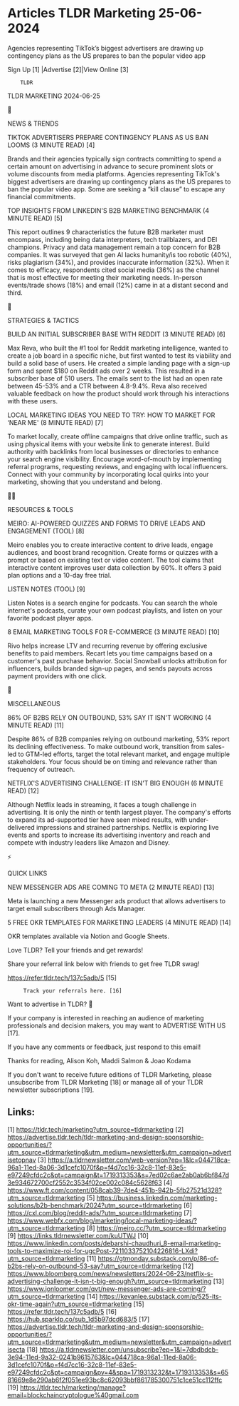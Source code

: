 # Articles TLDR Marketing 25-06-2024

Agencies representing TikTok’s biggest advertisers are drawing up
contingency plans as the US prepares to ban the popular video app  

 Sign Up [1] |Advertise [2]|View Online [3] 

		TLDR 

TLDR MARKETING 2024-06-25

📱 

NEWS & TRENDS

 TIKTOK ADVERTISERS PREPARE CONTINGENCY PLANS AS US BAN LOOMS (3
MINUTE READ) [4] 

 Brands and their agencies typically sign contracts committing to
spend a certain amount on advertising in advance to secure prominent
slots or volume discounts from media platforms. Agencies representing
TikTok's biggest advertisers are drawing up contingency plans as the
US prepares to ban the popular video app. Some are seeking a “kill
clause” to escape any financial commitments. 

 TOP INSIGHTS FROM LINKEDIN'S B2B MARKETING BENCHMARK (4 MINUTE READ)
[5] 

 This report outlines 9 characteristics the future B2B marketer must
encompass, including being data interpreters, tech trailblazers, and
DEI champions. Privacy and data management remain a top concern for
B2B companies. It was surveyed that gen AI lacks humanity/is too
robotic (40%), risks plagiarism (34%), and provides inaccurate
information (32%). When it comes to efficacy, respondents cited social
media (36%) as the channel that is most effective for meeting their
marketing needs. In-person events/trade shows (18%) and email (12%)
came in at a distant second and third. 

🚀 

STRATEGIES & TACTICS

 BUILD AN INITIAL SUBSCRIBER BASE WITH REDDIT (3 MINUTE READ) [6] 

 Max Reva, who built the #1 tool for Reddit marketing intelligence,
wanted to create a job board in a specific niche, but first wanted to
test its viability and build a solid base of users. He created a
simple landing page with a sign-up form and spent $180 on Reddit ads
over 2 weeks. This resulted in a subscriber base of 510 users. The
emails sent to the list had an open rate between 45-53% and a CTR
between 4.8-9.4%. Reva also received valuable feedback on how the
product should work through his interactions with these users. 

 LOCAL MARKETING IDEAS YOU NEED TO TRY: HOW TO MARKET FOR ‘NEAR ME'
(8 MINUTE READ) [7] 

 To market locally, create offline campaigns that drive online
traffic, such as using physical items with your website link to
generate interest. Build authority with backlinks from local
businesses or directories to enhance your search engine visibility.
Encourage word-of-mouth by implementing referral programs, requesting
reviews, and engaging with local influencers. Connect with your
community by incorporating local quirks into your marketing, showing
that you understand and belong. 

🧑‍💻 

RESOURCES & TOOLS

 MEIRO: AI-POWERED QUIZZES AND FORMS TO DRIVE LEADS AND ENGAGEMENT
(TOOL) [8] 

 Meiro enables you to create interactive content to drive leads,
engage audiences, and boost brand recognition. Create forms or quizzes
with a prompt or based on existing text or video content. The tool
claims that interactive content improves user data collection by 60%.
It offers 3 paid plan options and a 10-day free trial. 

 LISTEN NOTES (TOOL) [9] 

 Listen Notes is a search engine for podcasts. You can search the
whole internet's podcasts, curate your own podcast playlists, and
listen on your favorite podcast player apps. 

 8 EMAIL MARKETING TOOLS FOR E-COMMERCE (3 MINUTE READ) [10] 

 Rivo helps increase LTV and recurring revenue by offering exclusive
benefits to paid members. Recart lets you time campaigns based on a
customer's past purchase behavior. Social Snowball unlocks attribution
for influencers, builds branded sign-up pages, and sends payouts
across payment providers with one click. 

🎁 

MISCELLANEOUS

 86% OF B2BS RELY ON OUTBOUND, 53% SAY IT ISN'T WORKING (4 MINUTE
READ) [11] 

 Despite 86% of B2B companies relying on outbound marketing, 53%
report its declining effectiveness. To make outbound work, transition
from sales-led to GTM-led efforts, target the total relevant market,
and engage multiple stakeholders. Your focus should be on timing and
relevance rather than frequency of outreach. 

 NETFLIX'S ADVERTISING CHALLENGE: IT ISN'T BIG ENOUGH (6 MINUTE READ)
[12] 

 Although Netflix leads in streaming, it faces a tough challenge in
advertising. It is only the ninth or tenth largest player. The
company's efforts to expand its ad-supported tier have seen mixed
results, with under-delivered impressions and strained partnerships.
Netflix is exploring live events and sports to increase its
advertising inventory and reach and compete with industry leaders like
Amazon and Disney. 

⚡ 

QUICK LINKS

 NEW MESSENGER ADS ARE COMING TO META (2 MINUTE READ) [13] 

 Meta is launching a new Messenger ads product that allows advertisers
to target email subscribers through Ads Manager. 

 5 FREE OKR TEMPLATES FOR MARKETING LEADERS (4 MINUTE READ) [14] 

 OKR templates available via Notion and Google Sheets. 

Love TLDR? Tell your friends and get rewards!

 Share your referral link below with friends to get free TLDR swag! 

 https://refer.tldr.tech/137c5adb/5 [15] 

		 Track your referrals here. [16] 

Want to advertise in TLDR? 📰

 If your company is interested in reaching an audience of marketing
professionals and decision makers, you may want to ADVERTISE WITH US
[17]. 

 If you have any comments or feedback, just respond to this email! 

Thanks for reading, 
Alison Koh, Maddi Salmon & Joao Kodama 

If you don't want to receive future editions of TLDR Marketing, please
unsubscribe from TLDR Marketing [18] or manage all of your TLDR
newsletter subscriptions [19]. 

 

Links:
------
[1] https://tldr.tech/marketing?utm_source=tldrmarketing
[2] https://advertise.tldr.tech/tldr-marketing-and-design-sponsorship-opportunities/?utm_source=tldrmarketing&utm_medium=newsletter&utm_campaign=advertisetopnav
[3] https://a.tldrnewsletter.com/web-version?ep=1&lc=044718ca-96a1-11ed-8a06-3d1cefc1070f&p=f4d7cc16-32c8-11ef-83e5-e97249cfdc2c&pt=campaign&t=1719313353&s=7ed02c6ae2ab0ab6bf847d3e934672700cf2552c3534f02ce002c084c5628f63
[4] https://www.ft.com/content/058cab39-7de4-451b-942b-5fb27521d328?utm_source=tldrmarketing
[5] https://business.linkedin.com/marketing-solutions/b2b-benchmark/2024?utm_source=tldrmarketing
[6] https://cxl.com/blog/reddit-ads/?utm_source=tldrmarketing
[7] https://www.webfx.com/blog/marketing/local-marketing-ideas/?utm_source=tldrmarketing
[8] https://meiro.cc/?utm_source=tldrmarketing
[9] https://links.tldrnewsletter.com/kuUTWJ
[10] https://www.linkedin.com/posts/debarshi-chaudhuri_8-email-marketing-tools-to-maximize-roi-for-ugcPost-7211033752104226816-LXdi?utm_source=tldrmarketing
[11] https://gtmonday.substack.com/p/86-of-b2bs-rely-on-outbound-53-say?utm_source=tldrmarketing
[12] https://www.bloomberg.com/news/newsletters/2024-06-23/netflix-s-advertising-challenge-it-isn-t-big-enough?utm_source=tldrmarketing
[13] https://www.jonloomer.com/qvt/new-messenger-ads-are-coming/?utm_source=tldrmarketing
[14] https://kevanlee.substack.com/p/525-its-okr-time-again?utm_source=tldrmarketing
[15] https://refer.tldr.tech/137c5adb/5
[16] https://hub.sparklp.co/sub_1d5b97dcd683/5
[17] https://advertise.tldr.tech/tldr-marketing-and-design-sponsorship-opportunities/?utm_source=tldrmarketing&utm_medium=newsletter&utm_campaign=advertisecta
[18] https://a.tldrnewsletter.com/unsubscribe?ep=1&l=7dbdbdcb-3e94-11ed-9a32-0241b9615763&lc=044718ca-96a1-11ed-8a06-3d1cefc1070f&p=f4d7cc16-32c8-11ef-83e5-e97249cfdc2c&pt=campaign&pv=4&spa=1719313232&t=1719313353&s=6581669e8e290ab6f2f051ee93bc8c62093bbf861785300751c1ce51cc112ffc
[19] https://tldr.tech/marketing/manage?email=blockchaincryptologue%40gmail.com